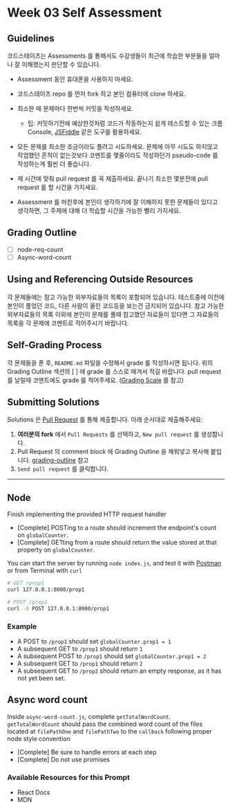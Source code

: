 # Week 03 Self Assessment

## Guidelines

코드스테이츠는 Assessments 를 통해서도 수강생들이 최근에 학습한 부분들을 얼마나 잘 이해했는지 판단할 수 있습니다.

- Assessment 동안 휴대폰을 사용하지 마세요.
- 코드스테이츠 repo 를 먼저 fork 하고 본인 컴퓨터에 clone 하세요.
- 최소한 매 문제마다 한번씩 커밋을 작성하세요.

  - 팁: 커밋하기전에 예상한것처럼 코드가 작동하는지 쉽게 테스트할 수 있는 크롬 Console, [JSFiddle](https://jsfiddle.net/) 같은 도구를 활용하세요.
- 모든 문제를 최소한 조금이라도 풀려고 시도하세요. 문제에 아무 시도도 하지않고 작업했던 흔적이 없는것보다 코멘트를 몇줄이라도 작성하던가 pseudo-code 를 작성하는게 훨씬 더 좋습니다.
- 제 시간에 맞춰 pull request 를 꼭 제출하세요. 끝나기 최소한 몇분전에 pull request 를 할 시간을 가지세요.
- Assessment 를 마친후에 본인이 생각하기에 잘 이해하지 못한 문제들이 있다고 생각하면, 그 주제에 대해 더 학습할 시간을 가능한 빨리 가지세요.

## Grading Outline

- [ ] node-req-count
- [ ] Async-word-count

## Using and Referencing Outside Resources

각 문제들에는 참고 가능한 외부자료들의 목록이 포함되어 있습니다. 테스트중에 이전에 본인이 풀었던 코드, 다른 사람이 올린 코드등을 보는건 금지되어 있습니다. 참고 가능한 외부자료들의 목록 이외에 본인이 문제를 풀때 참고했던 자료들이 있다면 그 자료들의 목록을 각 문제에 코멘트로 적어주시기 바랍니다.

## Self-Grading Process

각 문제들을 푼 후, `README.md` 파일을 수정해서 grade 를 작성하시면 됩니다. 위의 Grading Outline 섹션의 [ ] 에 grade 를 스스로 매겨서 적길 바랍니다. pull request 를 날릴때 코멘트에도 grade 를 적어주세요. ([Grading Scale](/grading-outline.md) 를 참고)

## Submitting Solutions

Solutions 은 [Pull Request](https://help.github.com/articles/using-pull-requests) 를 통해 제출합니다. 아래 순서대로 제출해주세요:

1. **여러분의 fork** 에서 `Pull Requests` 를 선택하고, `New pull request` 를 생성합니다.
2. Pull Request 의 comment block 에 Grading Outline 을 채워넣고 복사해 붙입니다. [grading-outline](/grading-outline.md) 참고
3. `Send pull request` 를 클릭합니다.

---


## Node

Finish implementing the provided HTTP request handler
  * [Complete] POSTing to a route should increment the endpoint's count on `globalCounter`.
  * [Complete] GETting from a route should return the value stored at that property on `globalCounter`.

You can start the server by running `node index.js`, and test it with [Postman](https://www.getpostman.com/) or from Terminal with `curl`

```sh
# GET /prop1
curl 127.0.0.1:8000/prop1

# POST /prop1
curl -X POST 127.0.0.1:8000/prop1
```

### Example
* A POST to `/prop1` should set `globalCounter.prop1 = 1`
* A subsequent GET to `/prop1` should return `1`
* A subsequent POST to `/prop1` should set `globalCounter.prop1 = 2`
* A subsequent GET to `/prop1` should return `2`
* A subsequent GET to `/prop2` should return an empty response, as it has not yet been set.

## Async word count

Inside `async-word-count.js`, complete `getTotalWordCount`. `getTotalWordCount` should pass the combined word count of the files located at `filePathOne` and `filePathTwo` to the `callback` following proper node style convention

- [Complete] Be sure to handle errors at each step
- [Complete] Do not use promises

### Available Resources for this Prompt
* React Docs
* MDN

